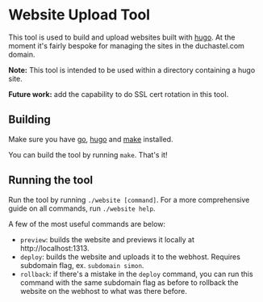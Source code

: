 # Website Upload Tool

This tool is used to build and upload websites built with [hugo](https://gohugo.io). At the moment it's fairly bespoke for managing the sites in the duchastel.com domain.

**Note:** This tool is intended to be used within a directory containing a hugo site.

**Future work:** add the capability to do SSL cert rotation in this tool.

## Building

Make sure you have [go](https://go.dev), [hugo](https://gohugo.io) and [make](https://www.gnu.org/software/make/manual/make.html) installed.

You can build the tool by running `make`. That's it!

## Running the tool

Run the tool by running `./website [command]`. For a more comprehensive guide on all commands, run `./website help`.

A few of the most useful commands are below:

- `preview`: builds the website and previews it locally at http://localhost:1313.
- `deploy`: builds the website and uploads it to the webhost. Requires subdomain flag, ex. `subdomain simon`.
- `rollback`: if there's a mistake in the `deploy` command, you can run this command with the same subdomain flag as before to rollback the website on the webhost to what was there before.
